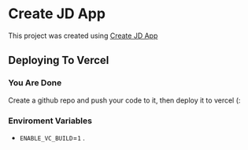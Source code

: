 # Create JD App

This project was created using [Create JD App](https://github.com/OrJDev/create-jd-app)

## Deploying To Vercel
### You Are Done
Create a github repo and push your code to it, then deploy it to vercel (:
  
### Enviroment Variables
  
- `ENABLE_VC_BUILD`=`1` .

